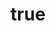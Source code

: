 ---
title: {
	'ru': 'Что-то из моих будней',
	'en': 'A glimpse of my daily life',
}
# dateStart: 2020
dateEnd: 2020
images: ['Что-то_из_моих_будней.tif']
extra: {
	'ru': 'бумага, коллаж',
	'en': 'paper, collage',
}
size: 'A5'
# display: false
# text: ''
---